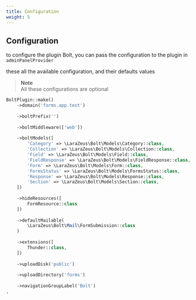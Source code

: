 ```yaml
---
title: Configuration
weight: 5
---
```


## Configuration

to configure the plugin Bolt, you can pass the configuration to the plugin in `adminPanelProvider` 

these all the available configuration, and their defaults values

> **Note**\
> All these configurations are optional

```php
BoltPlugin::make()
    ->domain('forms.app.test')
    
    ->boltPrefix('')
    
    ->boltMiddleware(['web'])
    
    ->boltModels([
        'Category' => \LaraZeus\Bolt\Models\Category::class,
        'Collection' => \LaraZeus\Bolt\Models\Collection::class,
        'Field' => \LaraZeus\Bolt\Models\Field::class,
        'FieldResponse' => \LaraZeus\Bolt\Models\FieldResponse::class,
        'Form' => \LaraZeus\Bolt\Models\Form::class,
        'FormsStatus' => \LaraZeus\Bolt\Models\FormsStatus::class,
        'Response' => \LaraZeus\Bolt\Models\Response::class,
        'Section' => \LaraZeus\Bolt\Models\Section::class,
    ])
    
    ->hideResources([
        FormResource::class
    ])
    
    ->defaultMailable(
        \LaraZeus\Bolt\Mail\FormSubmission::class
    )
    
    ->extensions([
        Thunder::class,
    ])
    
    ->uploadDisk('public')
    
    ->uploadDirectory('forms')
    
    ->navigationGroupLabel('Bolt')
,
```
